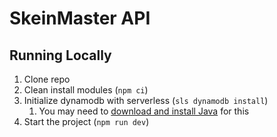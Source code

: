 # SkeinMaster API

## Running Locally

1. Clone repo
1. Clean install modules (`npm ci`)
1. Initialize dynamodb with serverless (`sls dynamodb install`)
   1. You may need to [download and install Java](https://www.java.com/en/download/) for this
1. Start the project (`npm run dev`)

